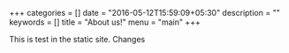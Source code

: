 +++
categories = []
date = "2016-05-12T15:59:09+05:30"
description = ""
keywords = []
title = "About us!"
menu = "main"
+++

This is test in the static site. Changes
